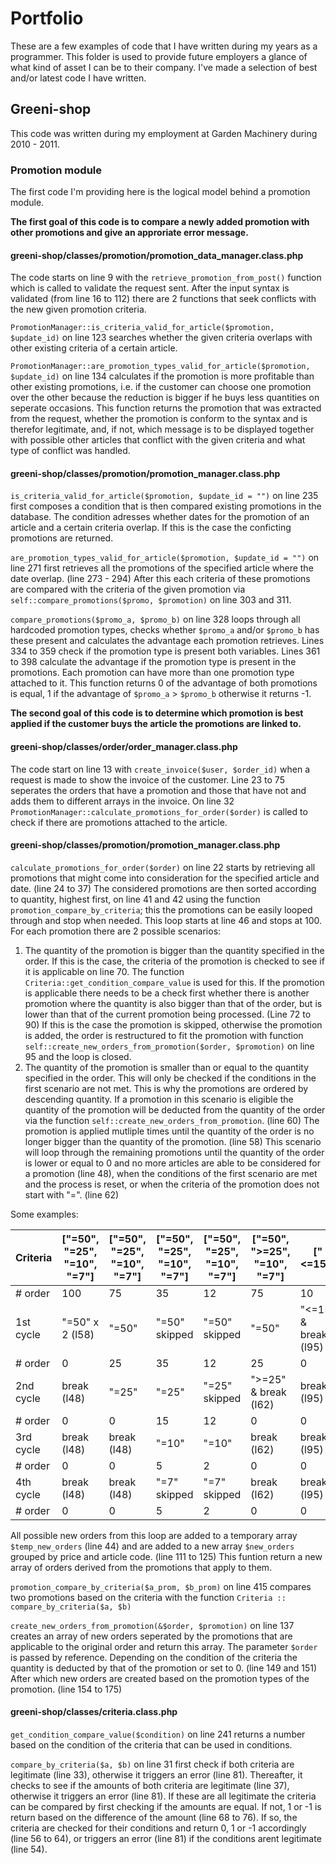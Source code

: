 # Portfolio

These are a few examples of code that I have written during my years as a programmer.
This folder is used to provide future employers a glance of what kind of asset I can be to their company.
I've made a selection of best and/or latest code I have written.

## Greeni-shop

This code was written during my employment at Garden Machinery during 2010 - 2011.

### Promotion module
The first code I'm providing here is the logical model behind a promotion module.

**The first goal of this code is to compare a newly added promotion with other promotions and give an approriate error message.**

#### greeni-shop/classes/promotion/promotion\_data\_manager.class.php

The code starts on line 9 with the `retrieve_promotion_from_post()` function which is called to validate the request sent. After the input syntax is validated (from line 16 to 112) there are 2 functions that seek conflicts with the new given promotion criteria.

`PromotionManager::is_criteria_valid_for_article($promotion, $update_id)` on line 123 searches whether the given criteria overlaps with other existing criteria of a certain article.

`PromotionManager::are_promotion_types_valid_for_article($promotion, $update_id)` on line 134 calculates if the promotion is more profitable than other existing promotions, i.e. if the customer can choose one promotion over the other because the reduction is bigger if he buys less quantities on seperate occasions. This function returns the promotion that was extracted from the request, whether the promotion is conform to the syntax and is therefor legitimate, and, if not, which message is to be displayed together with possible other articles that conflict with the given criteria and what type of conflict was handled.

#### greeni-shop/classes/promotion/promotion\_manager.class.php

`is_criteria_valid_for_article($promotion, $update_id = "")` on line 235 first composes a condition that is then compared existing promotions in the database. The condition adresses whether dates for the promotion of an article and a certain criteria overlap. If this is the case the conficting promotions are returned.

`are_promotion_types_valid_for_article($promotion, $update_id = "")` on line 271 first retrieves all the promotions of the specified article where the date overlap. (line 273 - 294) After this each criteria of these promotions are compared with the criteria of the given promotion via `self::compare_promotions($promo, $promotion)` on line 303 and 311.

`compare_promotions($promo_a, $promo_b)` on line 328 loops through all hardcoded promotion types, checks whether `$promo_a` and/or `$promo_b` has these present and calculates the advantage each promotion retrieves. Lines 334 to 359 check if the promotion type is present both variables. Lines 361 to 398 calculate the advantage if the promotion type is present in the promotions. Each promotion can have more than one promotion type attached to it. This function returns 0 of the advantage of both promotions is equal, 1 if the advantage of `$promo_a` > `$promo_b` otherwise it returns -1.

**The second goal of this code is to determine which promotion is best applied if the customer buys the article the promotions are linked to.**

#### greeni-shop/classes/order/order\_manager.class.php

The code start on line 13 with `create_invoice($user, $order_id)` when a request is made to show the invoice of the customer. Line 23 to 75 seperates the orders that have a promotion and those that have not and adds them to different arrays in the invoice. On line 32 `PromotionManager::calculate_promotions_for_order($order)` is called to check if there are promotions attached to the article.

#### greeni-shop/classes/promotion/promotion\_manager.class.php

`calculate_promotions_for_order($order)` on line 22 starts by retrieving all promotions that might come into consideration for the specified article and date. (line 24 to 37) The considered promotions are then sorted according to quantity, highest first, on line 41 and 42 using the function `promotion_compare_by_criteria`; this the promotions can be easily looped through and stop when needed. This loop starts at line 46 and stops at 100. For each promotion there are 2 possible scenarios:

1. The quantity of the promotion is bigger than the quantity specified in the order. If this is the case, the criteria of the promotion is checked to see if it is applicable on line 70. The function `Criteria::get_condition_compare_value` is used for this. If the promotion is applicable there needs to be a check first whether there is another promotion where the quantity is also bigger than that of the order, but is lower than that of the current promotion being processed. (Line 72 to 90) If this is the case the promotion is skipped, otherwise the promotion is added, the order is restructured to fit the promotion with function `self::create_new_orders_from_promotion($order, $promotion)` on line 95 and the loop is closed.
2. The quantity of the promotion is smaller than or equal to the quantity specified in the order. This will only be checked if the conditions in the first scenario are not met. This is why the promotions are ordered by descending quantity. If a promotion in this scenario is eligible the quantity of the promotion will be deducted from the quantity of the order via the function `self::create_new_orders_from_promotion`. (line 60) The promotion is applied mutliple times until the quantity of the order is no longer bigger than the quantity of the promotion. (line 58) This scenario will loop through the remaining promotions until the quantity of the order is lower or equal to 0 and no more articles are able to be considered for a promotion (line 48), when the conditions of the first scenario are met and the process is reset, or when the criteria of the promotion does not start with "=". (line 62)

Some examples:

Criteria | ["=50", "=25", "=10", "=7"] | ["=50", "=25", "=10", "=7"] | ["=50", "=25", "=10", "=7"] | ["=50", "=25", "=10", "=7"] | ["=50", ">=25", "=10", "=7"] | ["<=15"] | ["<=15", "<=10"] | ["<50", "=25", "=7"]
-------- | --------------------------- | --------------------------- | --------------------------- | --------------------------- | ---------------------------- | -------- | ---------------- | --------------------
# order | 100 | 75 | 35 | 12 | 75 | 10 | 10 | 74
1st cycle | "=50" x 2 (l58) | "=50" | "=50" skipped | "=50" skipped | "=50" | "<=15" & break (l95) | "<=15" skipped | "<50" skipped
# order | 0 | 25 | 35 | 12 | 25 | 0 | 100 | 74
2nd cycle | break (l48) | "=25" | "=25" | "=25" skipped | ">=25" & break (l62) | break (l95) | "<=10" & break (l95) | "=25" x 2 (l58)
# order | 0 | 0 | 15 | 12 | 0 | 0 | 0 | 14
3rd cycle | break (l48) | break (l48) | "=10" | "=10" | break (l62) | break (l95) | break (l95) | "=7" x 2 (l58)
# order | 0 | 0 | 5 | 2 | 0 | 0 | 0 | 0
4th cycle | break (l48) | break (l48) | "=7" skipped | "=7" skipped | break (l62) | break (l95) | break (l95) | break (l48)
# order | 0 | 0 | 5 | 2 | 0 | 0 | 0 | 0

All possible new orders from this loop are added to a temporary array `$temp_new_orders` (line 44) and are added to a new array `$new_orders` grouped by price and article code. (line 111 to 125) This funtion return a new array of orders derived from the promotions that apply to them.

`promotion_compare_by_criteria($a_prom, $b_prom)` on line 415 compares two promotions based on the criteria with the function `Criteria :: compare_by_criteria($a, $b)`

`create_new_orders_from_promotion(&$order, $promotion)` on line 137 creates an array of new orders seperated by the promotions that are applicable to the original order and return this array. The parameter `$order` is passed by reference. Depending on the condition of the criteria the quantity is deducted by that of the promotion or set to 0. (line 149 and 151) After which new orders are created based on the promotion types of the promotion. (line 154 to 175) 

#### greeni-shop/classes/criteria.class.php
 
`get_condition_compare_value($condition)` on line 241 returns a number based on the condition of the criteria that can be used in conditions.

`compare_by_criteria($a, $b)` on line 31 first check if both criteria are legitimate (line 33), otherwise it triggers an error (line 81). Thereafter, it checks to see if the amounts of both criteria are legitimate (line 37), otherwise it triggers an error (line 81). If these are all legitimate the criteria can be compared by first checking if the amounts are equal. If not, 1 or -1 is return based on the difference of the amount (line 68 to 76). If so, the criteria are checked for their conditions and return 0, 1 or -1 accordingly (line 56 to 64), or triggers an error (line 81) if the conditions arent legitimate (line 54).
